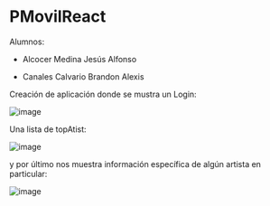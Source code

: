 # PMovilReact

Alumnos: 
* Alcocer Medina Jesús Alfonso

* Canales Calvario Brandon Alexis

Creación de aplicación donde se mustra un Login:

![image](https://github.com/Brandonalexiscc/PMovilReact/assets/90300293/29415a63-52fd-4b98-b052-914dc9d75d23)


Una lista de topAtist: 

![image](https://github.com/Brandonalexiscc/PMovilReact/assets/90300293/d81a6469-1588-4597-abd4-06becca68bfe)


y por último nos muestra información específica de algún artista en particular: 

![image](https://github.com/Brandonalexiscc/PMovilReact/assets/90300293/1a4d2ce4-3f1f-46e7-b67d-494245acaa2b)

